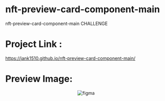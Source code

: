 # nft-preview-card-component-main
nft-preview-card-component-main CHALLENGE

# Project Link :
https://jank1510.github.io/nft-preview-card-component-main/

# Preview Image:
<p align='center'> 
  
  <img src="https://res.cloudinary.com/dz209s6jk/image/upload/f_auto,q_auto,w_900/Screenshots/wf7oggsxqoj99nn9v1v8.jpg" alt="figma"/>

</p>
